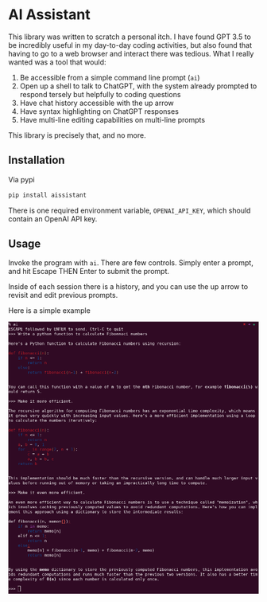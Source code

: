 # AI Assistant

This library was written to scratch a personal itch.  I have found GPT 3.5 to be incredibly useful in my day-to-day coding activities, but also found that having to go to a web browser and interact there was tedious.  What I really wanted was a tool that would:

1. Be accessible from a simple command line prompt (`ai`)
1. Open up a shell to talk to ChatGPT, with the system already prompted to respond tersely but helpfully to coding questions
1. Have chat history accessible with the up arrow
1. Have syntax highlighting on ChatGPT responses
1. Have multi-line editing capabilities on multi-line prompts

This library is precisely that, and no more.

## Installation

Via pypi

```bash
pip install aissistant
```

There is one required environment variable, `OPENAI_API_KEY`, which should contain an OpenAI API key.

## Usage

Invoke the program with `ai`.  There are few controls. Simply enter a prompt, and hit Escape THEN Enter to submit the prompt.

Inside of each session there is a history, and you can use the up arrow to revisit and edit previous prompts.

Here is a simple example

![An example of using aissist to write Python](images/screenshot.png)

